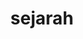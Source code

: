 ---
date:  ""
draft: false
title: "sejarah"
short: "sejarah"
thumb:
    image: "cover.jpg"
    anima: ""
    video: ""
layout: ""
weight: 3
lister: 1
format:
    media: "article"
    model: ""
    datum:
        data: ""
require:
    - prop: ""
      name: ""
      icon: ""
      desc: ""
metadata:
    index: false
    thumb: "cover.jpg"
    group: []
    author: ["null"]
description: "Sejarah penemuan html sebagai salah satu format yang merubah wajah internet."
---